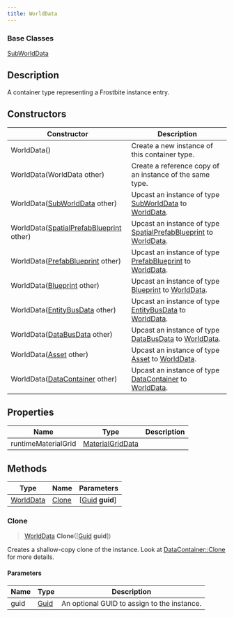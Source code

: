```yaml
---
title: WorldData
---
```

### Base Classes

[SubWorldData](/vext/ref/fb/subworlddata/)

## Description

A container type representing a Frostbite instance entry.

## Constructors

| Constructor                                                          | Description                                                                                               |
| -------------------------------------------------------------------- | --------------------------------------------------------------------------------------------------------- |
| WorldData()                                                          | Create a new instance of this container type.                                                             |
| WorldData(WorldData other)                                           | Create a reference copy of an instance of the same type.                                                  |
| WorldData([SubWorldData](/vext/ref/fb/subworlddata/) other)                        | Upcast an instance of type [SubWorldData](/vext/ref/fb/subworlddata/) to [WorldData](/vext/ref/fb/worlddata/).                        |
| WorldData([SpatialPrefabBlueprint](/vext/ref/fb/spatialprefabblueprint/) other)    | Upcast an instance of type [SpatialPrefabBlueprint](/vext/ref/fb/spatialprefabblueprint/) to [WorldData](/vext/ref/fb/worlddata/).    |
| WorldData([PrefabBlueprint](/vext/ref/fb/prefabblueprint/) other)                  | Upcast an instance of type [PrefabBlueprint](/vext/ref/fb/prefabblueprint/) to [WorldData](/vext/ref/fb/worlddata/).                  |
| WorldData([Blueprint](/vext/ref/fb/blueprint/) other)                              | Upcast an instance of type [Blueprint](/vext/ref/fb/blueprint/) to [WorldData](/vext/ref/fb/worlddata/).                              |
| WorldData([EntityBusData](/vext/ref/fb/entitybusdata/) other)                      | Upcast an instance of type [EntityBusData](/vext/ref/fb/entitybusdata/) to [WorldData](/vext/ref/fb/worlddata/).                      |
| WorldData([DataBusData](/vext/ref/fb/databusdata/) other)                          | Upcast an instance of type [DataBusData](/vext/ref/fb/databusdata/) to [WorldData](/vext/ref/fb/worlddata/).                          |
| WorldData([Asset](/vext/ref/fb/asset/) other)                                      | Upcast an instance of type [Asset](/vext/ref/fb/asset/) to [WorldData](/vext/ref/fb/worlddata/).                                      |
| WorldData([DataContainer](/vext/ref/shared/class/datacontainer) other) | Upcast an instance of type [DataContainer](/vext/ref/shared/class/datacontainer) to [WorldData](/vext/ref/fb/worlddata/). |

## Properties

| Name                | Type                                 | Description |
| ------------------- | ------------------------------------ | ----------- |
| runtimeMaterialGrid | [MaterialGridData](/vext/ref/fb/materialgriddata/) |             |

## Methods

| Type                   | Name            | Parameters                                     |
| ---------------------- | --------------- | ---------------------------------------------- |
| [WorldData](/vext/ref/fb/worlddata/) | [Clone](#clone) | \[[Guid](/vext/ref/shared/class/guid) **guid**\] |

### Clone

> [WorldData](/vext/ref/fb/worlddata/) **Clone**(\[[Guid](/vext/ref/shared/class/guid) **guid**\])

Creates a shallow-copy clone of the instance. Look at [DataContainer::Clone](/vext/ref/shared/class/datacontainer#clone) for more details.

#### Parameters

| Name | Type         | Description                                 |
| ---- | ------------ | ------------------------------------------- |
| guid | [Guid](/vext/ref/shared/class/guid/) | An optional GUID to assign to the instance. |
